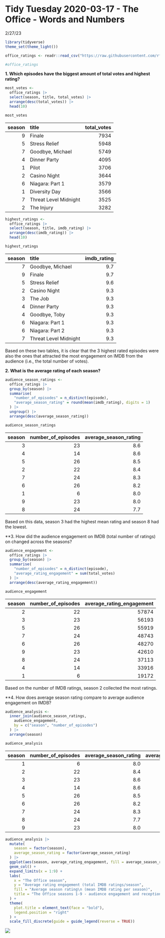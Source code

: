 Tidy Tuesday 2020-03-17 - The Office - Words and Numbers
================
2/27/23

``` r
library(tidyverse)
theme_set(theme_light())

office_ratings <- readr::read_csv("https://raw.githubusercontent.com/rfordatascience/tidytuesday/master/data/2020/2020-03-17/office_ratings.csv")
```

``` r
#office_ratings
```

**1. Which episodes have the biggest amount of total votes and highest
rating?**

``` r
most_votes <-
  office_ratings |>
  select(season, title, total_votes) |>
  arrange(desc(total_votes)) |>
  head(10)

most_votes
```

| season | title                 | total_votes |
|-------:|:----------------------|------------:|
|      9 | Finale                |        7934 |
|      5 | Stress Relief         |        5948 |
|      7 | Goodbye, Michael      |        5749 |
|      4 | Dinner Party          |        4095 |
|      1 | Pilot                 |        3706 |
|      2 | Casino Night          |        3644 |
|      6 | Niagara: Part 1       |        3579 |
|      1 | Diversity Day         |        3566 |
|      7 | Threat Level Midnight |        3525 |
|      2 | The Injury            |        3282 |

``` r
highest_ratings <-
  office_ratings |>
  select(season, title, imdb_rating) |>
  arrange(desc(imdb_rating)) |>
  head(10)

highest_ratings
```

| season | title                 | imdb_rating |
|-------:|:----------------------|------------:|
|      7 | Goodbye, Michael      |         9.7 |
|      9 | Finale                |         9.7 |
|      5 | Stress Relief         |         9.6 |
|      2 | Casino Night          |         9.3 |
|      3 | The Job               |         9.3 |
|      4 | Dinner Party          |         9.3 |
|      4 | Goodbye, Toby         |         9.3 |
|      6 | Niagara: Part 1       |         9.3 |
|      6 | Niagara: Part 2       |         9.3 |
|      7 | Threat Level Midnight |         9.3 |

Based on these two tables, it is clear that the 3 highest rated episodes
were also the ones that attracted the most engagement on IMDB from the
audience (i.e., the total number of votes).

**2. What is the average rating of each season?**

``` r
audience_season_ratings <-
  office_ratings |>
  group_by(season) |>
  summarise(
    "number_of_episodes" = n_distinct(episode),
    "average_season_rating" = round(mean(imdb_rating), digits = 1)
  ) |>
  ungroup() |>
  arrange(desc(average_season_rating))

audience_season_ratings
```

| season | number_of_episodes | average_season_rating |
|-------:|-------------------:|----------------------:|
|      3 |                 23 |                   8.6 |
|      4 |                 14 |                   8.6 |
|      5 |                 26 |                   8.5 |
|      2 |                 22 |                   8.4 |
|      7 |                 24 |                   8.3 |
|      6 |                 26 |                   8.2 |
|      1 |                  6 |                   8.0 |
|      9 |                 23 |                   8.0 |
|      8 |                 24 |                   7.7 |

Based on this data, season 3 had the highest mean rating and season 8
had the lowest.

\*\*3. How did the audience engagement on IMDB (total number of ratings)
on changed across the seasons?

``` r
audience_engagement <-
  office_ratings |>
  group_by(season) |>
  summarise(
    "number_of_episodes" = n_distinct(episode),
    "average_rating_engagement" = sum(total_votes)
  ) |>
  arrange(desc(average_rating_engagement))

audience_engagement
```

| season | number_of_episodes | average_rating_engagement |
|-------:|-------------------:|--------------------------:|
|      2 |                 22 |                     57874 |
|      3 |                 23 |                     56193 |
|      5 |                 26 |                     55919 |
|      7 |                 24 |                     48743 |
|      6 |                 26 |                     48270 |
|      9 |                 23 |                     42610 |
|      8 |                 24 |                     37113 |
|      4 |                 14 |                     33916 |
|      1 |                  6 |                     19172 |

Based on the number of IMDB ratings, season 2 collected the most
ratings.

\*\*4. How does average season rating compare to average audience
engagement on IMDB?

``` r
audience_analysis <-
  inner_join(audience_season_ratings,
    audience_engagement,
    by = c("season", "number_of_episodes")
  ) |>
  arrange(season)

audience_analysis
```

| season | number_of_episodes | average_season_rating | average_rating_engagement |
|-------:|-------------------:|----------------------:|--------------------------:|
|      1 |                  6 |                   8.0 |                     19172 |
|      2 |                 22 |                   8.4 |                     57874 |
|      3 |                 23 |                   8.6 |                     56193 |
|      4 |                 14 |                   8.6 |                     33916 |
|      5 |                 26 |                   8.5 |                     55919 |
|      6 |                 26 |                   8.2 |                     48270 |
|      7 |                 24 |                   8.3 |                     48743 |
|      8 |                 24 |                   7.7 |                     37113 |
|      9 |                 23 |                   8.0 |                     42610 |

``` r
audience_analysis |>
  mutate(
    season = factor(season),
    average_season_rating = factor(average_season_rating)
  ) |>
  ggplot(aes(season, average_rating_engagement, fill = average_season_rating)) +
  geom_col() +
  expand_limits(x = 1:9) +
  labs(
    x = "The Office season",
    y = "Average rating engagement (total IMDB ratings/season",
    fill = "Average season rating\n (mean IMDB rating per season)",
    title = "The Office seasons 1-9 - audience engagement and reception"
  ) +
  theme(
    plot.title = element_text(face = "bold"),
    legend.position = "right"
  ) +
  scale_fill_discrete(guide = guide_legend(reverse = TRUE))
```

![](README_files/figure-commonmark/unnamed-chunk-8-1.png)
